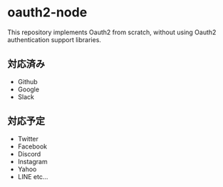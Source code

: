 # oauth2-node

This repository implements Oauth2 from scratch, without using Oauth2 authentication support libraries.

## 対応済み

- Github
- Google 
- Slack

## 対応予定

- Twitter
- Facebook
- Discord
- Instagram 
- Yahoo
- LINE
etc...
